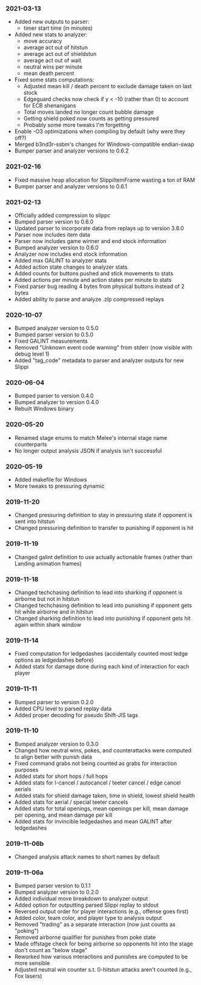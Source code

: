 ### 2021-03-13
  * Added new outputs to parser:
    * timer start time (in minutes)
  * Added new stats to analyzer:
    * move accuracy
    * average act out of hitstun
    * average act out of shieldstun
    * average act out of wait
    * neutral wins per minute
    * mean death percent
  * Fixed some stats computations:
    * Adjusted mean kill / death percent to exclude damage taken on last stock
    * Edgeguard checks now check if y < -10 (rather than 0) to account for ECB shenanigans
    * Total moves landed no longer count bubble damage
    * Getting shield poked now counts as getting pressured
    * Probably some more tweaks I'm forgetting
  * Enable -O3 optimizations when compiling by default (why were they off?)
  * Merged b3nd3r-ssbm's changes for Windows-compatible endian-swap
  * Bumper parser and analyzer versions to 0.6.2

### 2021-02-16
  * Fixed massive heap allocation for SlippiItemFrame wasting a ton of RAM
  * Bumper parser and analyzer versions to 0.6.1

### 2021-02-13
  * Officially added compression to slippc
  * Bumped parser version to 0.6.0
  * Updated parser to incorporate data from replays up to version 3.8.0
  * Parser now includes item data
  * Parser now includes game winner and end stock information
  * Bumped analyzer version to 0.6.0
  * Analyzer now includes end stock information
  * Added max GALINT to analyzer stats
  * Added action state changes to analyzer stats
  * Added counts for buttons pushed and stick movements to stats
  * Added actions per minute and action states per minute to stats
  * Fixed parser bug reading 4 bytes from physical buttons instead of 2 bytes
  * Added ability to parse and analyze .zlp compressed replays

### 2020-10-07
  * Bumped analyzer version to 0.5.0
  * Bumped parser version to 0.5.0
  * Fixed GALINT measurements
  * Removed "Unknown event code warning" from stderr (now visible with debug level 1)
  * Added "tag_code" metadata to parser and analyzer outputs for new Slippi

### 2020-06-04
  * Bumped parser to version 0.4.0
  * Bumped analyzer to version 0.4.0
  * Rebuilt Windows binary

### 2020-05-20
  * Renamed stage enums to match Melee's internal stage name counterparts
  * No longer output analysis JSON if analysis isn't successful

### 2020-05-19
  * Added makefile for Windows
  * More tweaks to pressuring dynamic

### 2019-11-20
  * Changed pressuring definition to stay in pressuring state if opponent is sent into hitstun
  * Changed pressuring definition to transfer to punishing if opponent is hit

### 2019-11-19
  * Changed galint definition to use actually actionable frames (rather than Landing animation frames)

### 2019-11-18
  * Changed techchasing definition to lead into sharking if opponent is airborne but not in hitstun
  * Changed techchasing definition to lead into punishing if opponent gets hit while airborne and in hitstun
  * Changed sharking definition to lead into punishing if opponent gets hit again within shark window

### 2019-11-14
  * Fixed computation for ledgedashes (accidentally counted most ledge options as ledgedashes before)
  * Added stats for damage done during each kind of interaction for each player

### 2019-11-11
  * Bumped parser to version 0.2.0
  * Added CPU level to parsed replay data
  * Added proper decoding for pseudo Shift-JIS tags

### 2019-11-10
  * Bumped analyzer version to 0.3.0
  * Changed how neutral wins, pokes, and counterattacks were computed to align better with punish data
  * Fixed command grabs not being counted as grabs for interaction purposes
  * Added stats for short hops / full hops
  * Added stats for l-cancel / autocancel / teeter cancel / edge cancel aerials
  * Added stats for shield damage taken, time in shield, lowest shield health
  * Added stats for aerial / special teeter cancels
  * Added stats for total openings, mean openings per kill, mean damage per opening, and mean damage per kill
  * Added stats for invincible ledgedashes and mean GALINT after ledgedashes

### 2019-11-06b
  * Changed analysis attack names to short names by default

### 2019-11-06a
  * Bumped parser version to 0.1.1
  * Bumped analyzer version to 0.2.0
  * Added individual move breakdown to analyzer output
  * Added option for outputting parsed Slippi replay to stdout
  * Reversed output order for player interactions (e.g., offense goes first)
  * Added color, team color, and player type to analysis output
  * Removed "trading" as a separate interaction (now just counts as "poking")
  * Removed airborne qualifier for punishes from poke state
  * Made offstage check for being airborne so opponents hit into the stage don't count as "below stage"
  * Reworked how various interactions and punishes are computed to be more sensible
  * Adjusted neutral win counter s.t. 0-hitstun attacks aren't counted (e.g., Fox lasers)
